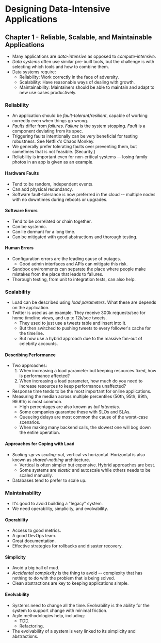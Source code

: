 # Designing Data-Intensive Applications

## Chapter 1 - Reliable, Scalable, and Maintainable Applications

- Many applications are _data-intensive_ as opposed to _compute-intensive_.
- _Data systems_ often use similar pre-built tools, but the challenge is with selecting which tools and how to combine them.
- Data systems require:
  - Reliability: Work correctly in the face of adversity.
  - Scalability: Have reasonable ways of dealing with growth.
  - Maintainability: Maintainers should be able to maintain and adapt to new use cases productively.

### Reliability

- An application should be _fault-tolerant_/_resilient_, capable of working correctly even when things go wrong.
- _Faults_ differ from _failures_. _Failure_ is the system stopping. _Fault_ is a component deviating from its spec.
- Triggering faults intentionally can be very beneficial for testing robustness. See Netflix's Chaos Monkey.
- We generally prefer tolerating faults over preventing them, but sometimes that is not feasible. (Security.)
- Reliability is important even for non-critical systems -- losing family photos in an app is given as an example.

#### Hardware Faults

- Tend to be random, independent events.
- Can add physical redundancy.
- Software fault-tolerance is now preferred in the cloud -- multiple nodes with no downtimes during reboots or upgrades.

#### Software Errors

- Tend to be correlated or chain together.
- Can be systemic.
- Can lie dormant for a long time.
- Can be mitigated with good abstractions and thorough testing.

#### Human Errors

- Configuration errors are the leading cause of outages.
  - Good admin interfaces and APIs can mitigate this risk.
- Sandbox environments can separate the place where people make mistakes from the place that leads to failures.
- Thorough testing, from unit to integration tests, can also help.

### Scalability

- Load can be described using _load parameters_. What these are depends on the application.
- Twitter is used as an example. They receive 300k requests/sec for home timeline views, and up to 12k/sec tweets.
  - They used to just use a tweets table and insert into it.
  - But then switched to pushing tweets to every follower's cache for the timeline.
  - But now use a hybrid approach due to the massive fan-out of celebrity accounts.

#### Describing Performance

- Two approaches:
  1. When increasing a load parameter but keeping resources fixed, how is performance affected?
  2. When increasing a load parameter, how much do you need to increase resources to keep performance unaffected?
- Response time tends to be the most important for online applications.
- Measuring the median across multiple percentiles (50th, 95th, 99th, 99.9th) is most common.
  - High percentages are also known as _tail latencies_.
  - Some companies guarantee these with SLOs and SLAs.
  - Queueing delays are most common the cause of the worst-case scenarios.
  - When making many backend calls, the slowest one will bog down the entire operation.

#### Approaches for Coping with Load

- _Scaling-up_ vs _scaling-out_, vertical vs horizontal. Horizontal is also known as _shared-nothing_ architecture.
  - Vertical is often simpler but expensive. Hybrid approaches are best.
  - Some systems are _elastic_ and autoscale while others needs to be scaled manually.
- Databases tend to prefer to scale up.

### Maintainability

- It's good to avoid building a "legacy" system.
- We need operability, simplicity, and evolvability.

#### Operability

- Access to good metrics.
- A good DevOps team.
- Great documentation.
- Effective strategies for rollbacks and disaster recovery.

#### Simplicity

- Avoid a big ball of mud.
- _Accidental complexity_ is the thing to avoid -- complexity that has nothing to do with the problem that is being solved.
- Clean abstractions are key to keeping applications simple.

#### Evolvability

- Systems need to change all the time. Evolvability is the ability for the system to support change with minimal friction.
- Agile methodologies help, including:
  - TDD.
  - Refactoring.
- The evolvability of a system is very linked to its simplicity and abstractions.
